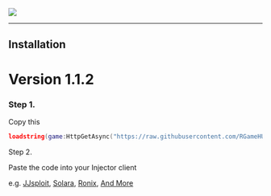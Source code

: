 ![](.github/assets/banner.gif)

---

## Installation

# Version 1.1.2

### Step 1.
Copy this
```lua
loadstring(game:HttpGetAsync("https://raw.githubusercontent.com/RGameHUB/RobloxLUA/refs/heads/master/Loaders/Main.lua"))()
```

Step 2.

Paste the code into your Injector client

e.g. [JJsploit](https://wearedevs.net/d/JJSploit), [Solara](https://wearedevs.net/d/Solara), [Ronix](https://wearedevs.net/d/Ronix), [And More](https://wearedevs.net/exploits)
